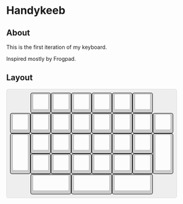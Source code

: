 # Handykeeb

## About

This is the first iteration of my keyboard.

Inspired mostly by Frogpad.

## Layout

![Handykeeb v1 layout](./assets/screenshots/keyboard-layout.png)
